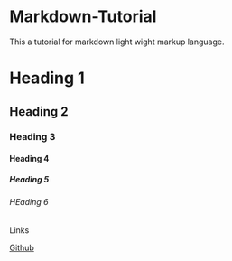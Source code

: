 # Markdown-Tutorial
This a tutorial for markdown light wight markup language.
# Heading 1
## Heading 2
### Heading 3
#### Heading 4
##### Heading 5
###### HEading 6
Links

[Github]("Github.com" "Github")
